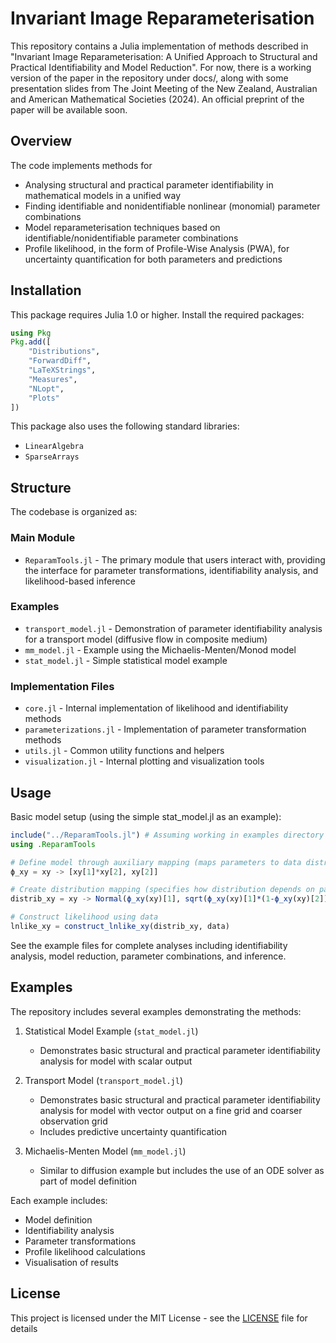 # Invariant Image Reparameterisation

This repository contains a Julia implementation of methods described in "Invariant Image Reparameterisation: A Unified Approach to Structural and Practical Identifiability and Model Reduction". For now, there is a working version of the paper in the repository under docs/, along with some presentation slides from The Joint Meeting of the New Zealand, Australian and American Mathematical Societies (2024). An official preprint of the paper will be available soon.

## Overview

The code implements methods for

- Analysing structural and practical parameter identifiability in mathematical models in a unified way
- Finding identifiable and nonidentifiable nonlinear (monomial) parameter combinations
- Model reparameterisation techniques based on identifiable/nonidentifiable parameter combinations
- Profile likelihood, in the form of Profile-Wise Analysis (PWA), for uncertainty quantification for both parameters and predictions

## Installation

This package requires Julia 1.0 or higher. Install the required packages:

```julia
using Pkg
Pkg.add([
    "Distributions", 
    "ForwardDiff",
    "LaTeXStrings",
    "Measures",
    "NLopt",
    "Plots"
])
```

This package also uses the following standard libraries:
* `LinearAlgebra`
* `SparseArrays`

## Structure

The codebase is organized as:

### Main Module
- `ReparamTools.jl` - The primary module that users interact with, providing the interface for parameter transformations, identifiability analysis, and likelihood-based inference

### Examples
- `transport_model.jl` - Demonstration of parameter identifiability analysis for a transport model (diffusive flow in composite medium)
- `mm_model.jl` - Example using the Michaelis-Menten/Monod model
- `stat_model.jl` - Simple statistical model example 

### Implementation Files
- `core.jl` - Internal implementation of likelihood and identifiability methods
- `parameterizations.jl` - Implementation of parameter transformation methods
- `utils.jl` - Common utility functions and helpers
- `visualization.jl` - Internal plotting and visualization tools

## Usage

Basic model setup (using the simple stat_model.jl as an example):

```julia
include("../ReparamTools.jl") # Assuming working in examples directory
using .ReparamTools 

# Define model through auxiliary mapping (maps parameters to data distribution parameters)
ϕ_xy = xy -> [xy[1]*xy[2], xy[2]]

# Create distribution mapping (specifies how distribution depends on parameters)
distrib_xy = xy -> Normal(ϕ_xy(xy)[1], sqrt(ϕ_xy(xy)[1]*(1-ϕ_xy(xy)[2])))

# Construct likelihood using data
lnlike_xy = construct_lnlike_xy(distrib_xy, data)

```

See the example files for complete analyses including identifiability analysis, model reduction, parameter combinations, and inference.

## Examples

The repository includes several examples demonstrating the methods:

1. Statistical Model Example (`stat_model.jl`)
   - Demonstrates basic structural and practical parameter identifiability analysis for model with scalar output

2. Transport Model (`transport_model.jl`)
   - Demonstrates basic structural and practical parameter identifiability analysis for model with vector output on a fine grid and coarser observation grid
   - Includes predictive uncertainty quantification

3. Michaelis-Menten Model (`mm_model.jl`)
   - Similar to diffusion example but includes the use of an ODE solver as part of model definition

Each example includes:
- Model definition
- Identifiability analysis
- Parameter transformations
- Profile likelihood calculations
- Visualisation of results

## License
This project is licensed under the MIT License - see the [LICENSE](LICENSE) file for details


